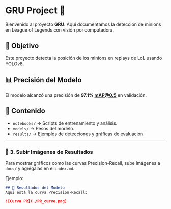 # GRU Project 🚀
Bienvenido al proyecto **GRU**. Aquí documentamos la detección de minions en League of Legends con visión por computadora.

## 📌 Objetivo
Este proyecto detecta la posición de los minions en replays de LoL usando YOLOv8.

## 📊 Precisión del Modelo
El modelo alcanzó una precisión de **97.1% mAP@0.5** en validación.

## 📂 Contenido
- `notebooks/` → Scripts de entrenamiento y análisis.
- `models/` → Pesos del modelo.
- `results/` → Ejemplos de detecciones y gráficas de evaluación.

---

### 🔹 **3. Subir Imágenes de Resultados**
Para mostrar gráficos como las curvas Precision-Recall, sube imágenes a `docs/` y agrégalas en el `index.md`.  

Ejemplo:  
```markdown
## 🎯 Resultados del Modelo
Aquí está la curva Precision-Recall:

![Curva PR](./PR_curve.png)
